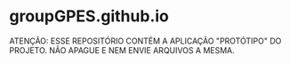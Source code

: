 # groupGPES.github.io
ATENÇÃO: ESSE REPOSITÓRIO CONTÉM A APLICAÇÃO "PROTÓTIPO" DO PROJETO. NÃO APAGUE E NEM ENVIE ARQUIVOS A MESMA.
